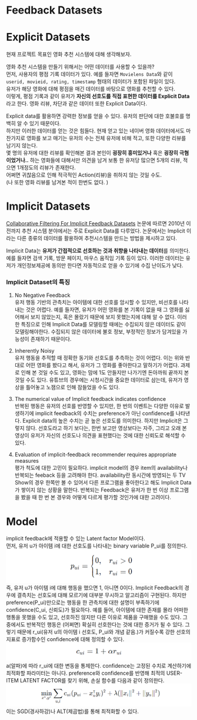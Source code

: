 # Feedback Datasets

# Explicit Datasets
현재 프로젝트 목표인 영화 추천 시스템에 대해 생각해보자.

영화 추천 시스템을 만들기 위해서는 어떤 데이터를 사용할 수 있을까?  
먼저, 사용자의 평점 기록 데이터가 있다. 예를 들자면 `Movielens Data`와 같이 `userid, movieid, rating, timestamp` 형태의 데이터가 포함된 파일이 있다.  
유저가 해당 영화에 대해 평점을 매긴 데이터를 바탕으로 영화를 추천할 수 있다.  
이렇게, 평점 기록과 같이 유저가 **자신의 선호도를 직접 표현한 데이터를 Explicit Data**라고 한다. 
영화 리뷰, 차단과 같은 데이터 또한 Explicit Data이다.  
  
Explicit data를 활용하면 강력한 정보를 얻을 수 있다. 유저의 판단에 대한 호불호를 명백히 알 수 있기 때문이다.  
하지만 이러한 데이터를 얻는 것은 힘들다. 현재 얻고 있는 네이버 영화 데이터에서도 마찬가지로 영화를 보고 매기는 유저의 수는 전체 유저에 비해 적고, 또한 다양한 리뷰를 남기지 않는다.  
몇 명의 유저에 대한 리뷰를 확인해본 결과 본인이 **굉장히 흥미있거나** 혹은 **굉장히 극혐이었거나..** 하는 영화들에 대해서만 의견을 남겨 보통 한 유저당 많으면 5개의 리뷰, 적으면 1개정도의 리뷰가 존재한다.  
어쩌면 귀찮음으로 인해 적극적인 Action(리뷰)을 취하지 않는 것일 수도.  
(나 또한 영화 리뷰를 남겨본 적이 한번도 없다. )  

# Implicit Datasets
[Collaborative Filtering For Implicit Feedback Datasets](https://ieeexplore.ieee.org/document/4781121) 논문에 따르면 2010년 이전까지 추천 시스템 분야에서는 주로 Explicit Data를 다루었다.
논문에서는 Implicit 이라는 다른 종류의 데이터를 활용하여 추천시스템을 만드는 방법을 제시하고 있다.  

Implicit Data는 **유저가 간접적으로 선호하는 것과 취향을 나타내는 데이터**를 의미한다. 예를 들자면 검색 기록, 방문 페이지, 마우스 움직임 기록 등이 있다.
이러한 데이터는 유저가 개인정보제공에 동의만 한다면 자동적으로 얻을 수 있기에 수집 난이도가 낮다.
  

### Implicit Dataset의 특징
1. No Negative Feedback   
유저 행동 기반의 관측치는 아이템에 대한 선호를 암시할 수 있지만, 비선호를 나타내는 것은 어렵다. 예를 들자면, 유저가 어떤 영화를 본 기록이 없을 때 그 영화를 싫어해서 보지 않았는지, 혹은 몰랐기 때문에 보지 못했는지에 대해 알 수 없다.
이러한 특징으로 인해 Implicit Data를 모델링할 때에는 수집되지 않은 데이터도 같이 모델링해야한다. 수집되지 않은 데이터에 불호 정보, 부정적인 정보가 담겨있을 가능성이 존재하기 때문이다.  

2. Inherently Noisy  
유저 행동을 추적할 때 정확한 동기와 선호도를 추측하는 것이 어렵다. 이는 위와 반대로 어떤 영화를 봤다고 해서, 유저가 그 영화를 좋아한다고 말하기가 어렵다. 과제로 인해 본 것일 수도 있고, 영화는 맘에 1도 안들지만 나가기엔 돈아까워 끝까지 본 것일 수도 있다.
유튜브의 경우에는 시청시간을 중요한 데이터로 삼는데, 유저가 영상을 틀어놓고 노잼으로 인해 잠들었을 수도 있다.  

3. The numerical value of Implicit feedback indicates confidence  
반복된 행동은 유저의 선호를 반영할 수 있지만, 한 번의 이벤트는 다양한 이유로 발생하기에 implicit feedback의 수치는 preference가 아닌 confidence를 나타낸다. Explicit data의 높은 수치는 곧 높은 선호도를 의미한다. 
하지만 Implicit은 그렇지 않다. 선호도라고 하기 보다는, 한번 보고만 영상보다는 자주, 그리고 오래 본 영상이 유저가 자신의 선호도나 의견을 표현했다는 것에 대한 신뢰도로 해석할 수 있다.  

4. Evaluation of implicit-feedback recommender requires appropriate measures  
평가 척도에 대한 고민이 필요하다. implicit model의 경우 item의 availability나 반복되는 feeback 등을 고려해야 한다. availability란 동시간에 방영되는 두 TV Show의 경우 한쪽만 볼 수 있어서 다른 프로그램을 좋아한다고 해도 Implicit Data가 쌓이지 않는 상황을 말한다. 반복되는 Feedback은 유저가 한 번 이상 프로그램을 봤을 때 한 번 본 경우와 어떻게 다르게 평가할 것인가에 대한 고려이다.  

# Model
implicit feedback에 적용할 수 있는 Latent factor Model이다.  
먼저, 유저 u가 아이템 i에 대한 선호도를 나타내는 binary variable P_ui를 정의한다.  
![](./img/formula1.PNG)  
즉, 유저 u가 아이템 i에 대해 행동을 했으면 1, 아니면 0이다. Implicit Feedback의 경우에 결측치는 선호도에 대해 모르기에 대부분 무시하고 알고리즘이 구현된다.
하지만 preference(P_ui)만으로는 행동을 한 관측치에 대한 설명이 부족하기에 confidence(C_ui, 신뢰도)가 필요하다. 
예를 들어, 아이템에 대한 존재를 몰라 어떠한 행통을 못했을 수도 있고, 선호하진 않지만 다른 이유로 제품을 구매했을 수도 있다.
그 중에서도 반복적인 행동은 (어쩌면) 확실히 선호한다는 것에 대한 증거가 될 수 있다.
그렇기 때문에 r_ui(유저 u의 아이템 i 선호도, P_ui와 개념 같음.)가 커질수록 강한 선호의 지표로 증가함수인 confidence에 대해 정의할 수 있다.  
![](./img/formula2.PNG)  
a(알파)에 따라 r_ui에 대한 변동을 통제한다. confidence는 고정된 수치로 계산하기에 최적화할 파라미터는 아니다. preference와 confidence를 반영해 최적의 USER-ITEM LATENT FACTOR를 찾기 위해, 손실 함수를 다음과 같이 정의한다.  
![](./img/formula3.PNG)  
이는 SGD(경사하강)나 ALT(제곱법)를 통해 최적화할 수 있다. 




